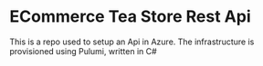 # ECommerce Tea Store Rest Api

This is a repo used to setup an Api in Azure.
The infrastructure is provisioned using Pulumi, written in C#